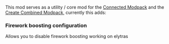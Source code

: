 This mod serves as a utility / core mod for the [Connected Modpack](https://modrinth.com/modpack/connected) and the [Create Combined Modpack](https://modrinth.com/modpack/create-combined), currently this adds:

### Firework boosting configuration
Allows you to disable firework boosting working on elytras
